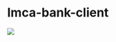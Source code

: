 # Imca-bank-client

<img src="https://drive.google.com/uc?export=view&id=1wrc8Jb_rZBiXmmGyPCnVWzTUGQMZEI6l" ></img>
